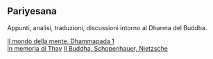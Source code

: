 <link rel="stylesheet" href="../assets/style.css">

## Pariyesana

Appunti, analisi, traduzioni, discussioni intorno al Dharma del Buddha.

[Il mondo della mente. Dhammapada 1](dhammapada01.md)   
[In memoria di Thay](thay.md)
[Il Buddha, Schopenhauer, Nietzsche](buddha-schopenhauer-nietzsche.md)
